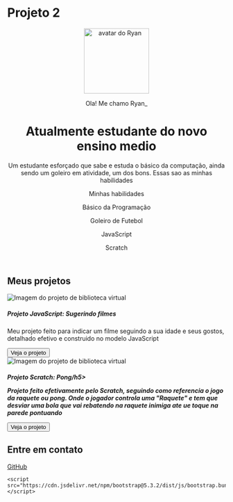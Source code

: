 # Projeto 2
<!DOCTYPE html>
<html lang="pt-br">

<head>
    <meta charset="UTF-8">
    <meta name="viewport" content="width=device-width, initial-scale=1.0">
    <link href="https://cdn.jsdelivr.net/npm/bootstrap@5.3.2/dist/css/bootstrap.min.css" rel="stylesheet">
    <link rel="stylesheet" href="https://cdn.jsdelivr.net/npm/bootstrap-icons@1.11.3/font/bootstrap-icons.min.css">
    <link rel="stylesheet" href="style.css">
    <title>Meu portfólio</title>
</head>

<body>
    <header class="container text-center">
        <img src="avatar.png" alt="avatar do Ryan" class="rounded-circle" width="150" height="150"
            srcset="">
        <p class="lead">Ola! Me chamo Ryan_</p>
        <h1>Atualmente estudante do novo ensino medio</h1>
        <p>Um estudante esforçado que sabe e estuda o básico da computação, ainda sendo um goleiro em atividade, um dos bons. Essas sao as minhas habilidades</p>
        <p>Minhas habilidades</p>
        <div>
            <p class="badge bg-secondary">Básico da Programação</p>
            <p class="badge bg-secondary">Goleiro de Futebol</p>
            <p class="badge bg-secondary">JavaScript</p>
            <p class="badge bg-secondary">Scratch</p>
        </div>
    </header>
    <main class="container mt-5">
        <h2>Meus projetos</h2>
        <div class="row">
            <!-- Projeto 1 -->
            <div class="col-md-4">
                <div class="card">
                    <img src="" class="card-img-top" alt="Imagem do projeto de biblioteca virtual">
                    <div class="card-body">
                        <h5 class="card-title"> Projeto JavaScript: Sugerindo filmes</h5>
                        <p class="card-text">Meu projeto feito para indicar um filme seguindo a sua idade e seus gostos, detalhado efetivo e construido no modelo JavaScript
                        </p>
                        <button type="button" class="btn btn-link" data-bs-toggle="modal" data-bs-target="#modal1">Veja
                            o projeto</button>
                    </div>
                </div>
            </div>
            <!-- Projeto 2 -->
            <div class="col-md-4">
                <div class="card">
                    <img src="" class="card-img-top" alt="Imagem do projeto de biblioteca virtual">
                    <div class="card-body">
                        <h5 class="card-title">Projeto Scratch: Pong/h5>
                        <p class="card-text">Projeto feito efetivamente pelo Scratch, seguindo como referencia o jogo da raquete ou pong. Onde o jogador controla uma "Raquete" e tem que desviar uma bola que vai rebatendo na raquete inimiga ate ue toque na parede pontuando</p>
                        <button type="button" class="btn btn-link" data-bs-toggle="modal" data-bs-target="#modal2">Veja
                            o projeto</button>
                    </div>
                </div>
            </div>
        </div>
    </div>
                </div>
            </div>
        </div>
    </div>
    <footer class="container py-5">
        <h2>Entre em contato</h2>
        <div>
            <i class="bi bi-github"></i>
            <a href="https://github.com/Ryan-Iago">GitHub</a>
        <div>

    <script src="https://cdn.jsdelivr.net/npm/bootstrap@5.3.2/dist/js/bootstrap.bundle.min.js"></script>
</body>

</html>

